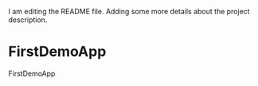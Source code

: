 I am editing the README file. Adding some more details about the project description.
# FirstDemoApp
FirstDemoApp
